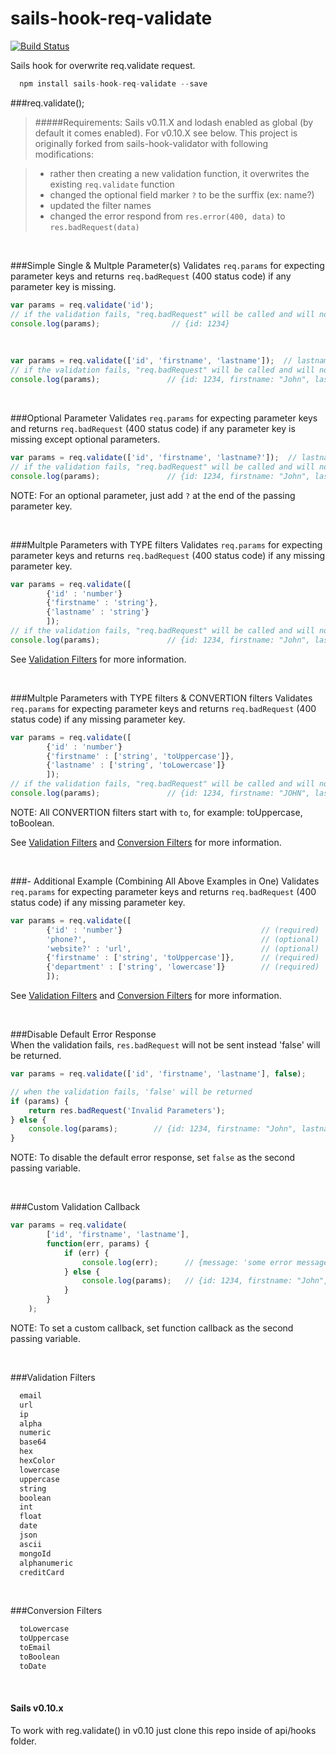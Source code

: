 # sails-hook-req-validate

[![Build Status](https://travis-ci.org/JohnKimDev/sails-hook-req-validate.svg?branch=master)](https://travis-ci.org/JohnKimDev/sails-hook-req-validate) 

Sails hook for overwrite req.validate request.

```javascript
  npm install sails-hook-req-validate --save 
```

###req.validate();

> #####Requirements:
Sails v0.11.X and lodash enabled as global (by default it comes enabled). For v0.10.X see below.
This project is originally forked from sails-hook-validator with following modifications:

> * rather then creating a new validation function, it overwrites the existing `req.validate` function
> * changed the optional field marker `?` to be the surffix (ex: name?)
> * updated the filter names
> * changed the error respond from `res.error(400, data)` to `res.badRequest(data)`

<br>

###Simple Single & Multple Parameter(s)
Validates `req.params` for expecting parameter keys and returns `req.badRequest` (400 status code) if any parameter key is missing.

```javascript
var params = req.validate('id');
// if the validation fails, "req.badRequest" will be called and will not continue to the next line.  
console.log(params);                // {id: 1234}
```
<br>

```javascript
var params = req.validate(['id', 'firstname', 'lastname']);  // lastname is an OPTIONAL field 
// if the validation fails, "req.badRequest" will be called and will not continue to the next line.
console.log(params);               // {id: 1234, firstname: "John", lastname: "Doe"}
```



<br>

###Optional Parameter
Validates `req.params` for expecting parameter keys and returns `req.badRequest` (400 status code) if any parameter key is missing except optional parameters.

```javascript
var params = req.validate(['id', 'firstname', 'lastname?']);  // lastname is an OPTIONAL field 
// if the validation fails, "req.badRequest" will be called and will not continue to the next line.
console.log(params);               // {id: 1234, firstname: "John", lastname: "Doe"}
```

NOTE: For an optional parameter, just add `?` at the end of the passing parameter key.

<br>

###Multple Parameters with TYPE filters
Validates `req.params` for expecting parameter keys and returns `req.badRequest` (400 status code) if any missing parameter key.

```javascript
var params = req.validate([
		{'id' : 'number'}
		{'firstname' : 'string'}, 
		{'lastname' : 'string'}
		]);   
// if the validation fails, "req.badRequest" will be called and will not continue to the next line.
console.log(params);               // {id: 1234, firstname: "John", lastname: "Doe"}
```
See [Validation Filters](#validation_filters) for more information.

<br>

###Multple Parameters with TYPE filters & CONVERTION filters
Validates `req.params` for expecting parameter keys and returns `req.badRequest` (400 status code) if any missing parameter key.

```javascript
var params = req.validate([
		{'id' : 'number'}
		{'firstname' : ['string', 'toUppercase']}, 
		{'lastname' : ['string', 'toLowercase']}
		]);   
// if the validation fails, "req.badRequest" will be called and will not continue to the next line.
console.log(params);               // {id: 1234, firstname: "JOHN", lastname: "doe"}
```
NOTE: All CONVERTION filters start with `to`, for example: toUppercase, toBoolean.

See [Validation Filters](#validation_filters) and [Conversion Filters](#conversion_filters) for more information.

<br>

###- Additional Example (Combining All Above Examples in One) 
Validates `req.params` for expecting parameter keys and returns `req.badRequest` (400 status code) if any missing parameter key.

```javascript
var params = req.validate([
		{'id' : 'number'}                               // (required) 'id' param as NUMBER type
		'phone?',                                       // (optional) 'phone' as ANY type
		'website?' : 'url',                             // (optional) 'website' as URL type
		{'firstname' : ['string', 'toUppercase']},      // (required) 'firstname' as STRING type and convert to UPPERCASE
		{'department' : ['string', 'lowercase']}        // (required) 'department' as STRING type and must be LOWERCASE input
		]);   
```
See [Validation Filters](#validation_filters) and [Conversion Filters](#conversion_filters) for more information.

<br>

###Disable Default Error Response  
When the validation fails, `res.badRequest` will not be sent instead 'false' will be returned.

```javascript
var params = req.validate(['id', 'firstname', 'lastname'], false);  

// when the validation fails, 'false' will be returned
if (params) {
	return res.badRequest('Invalid Parameters');
} else {
	console.log(params);		// {id: 1234, firstname: "John", lastname: "Doe"}
}
```
NOTE: To disable the default error response, set `false` as the second passing variable.

<br>

###Custom Validation Callback 

```javascript
var params = req.validate(
		['id', 'firstname', 'lastname'],
		function(err, params) {
			if (err) {
				console.log(err);      // {message: 'some error message', invalid: ['id', 'firstname']} 
			} else {
				console.log(params);   // {id: 1234, firstname: "John", lastname: "doe"}
			}
		}
	);  
```
NOTE: To set a custom callback, set function callback as the second passing variable.

<br>

###<a name="validation_filters"></a>Validation Filters

```javascript  
  email
  url
  ip
  alpha
  numeric
  base64
  hex
  hexColor
  lowercase
  uppercase
  string
  boolean
  int
  float
  date
  json
  ascii
  mongoId
  alphanumeric
  creditCard
```

<br>

###<a name="conversion_filters"></a>Conversion Filters

```javascript  
  toLowercase
  toUppercase
  toEmail
  toBoolean
  toDate
```

<br>

#### Sails v0.10.x
To work with reg.validate() in v0.10 just clone this repo inside of api/hooks folder.

